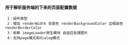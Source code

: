 ####  用于解析服务端的下来的页面配置数据

     1：组件类型
     2：增加 renderWidth 背景色 renderBackgroundColor 边框颜色 renderBorderColor
     3：依赖 imageLoader原生模块 自适应处理图片
     4：支持page模式和dialog模式